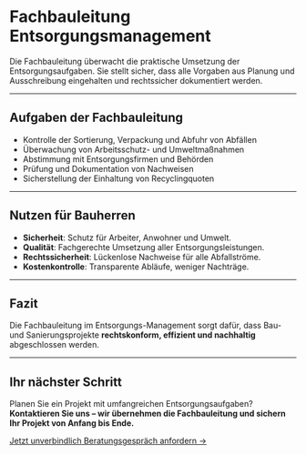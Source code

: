 # Fachbauleitung Entsorgungsmanagement

Die Fachbauleitung überwacht die praktische Umsetzung der Entsorgungsaufgaben. Sie stellt sicher, dass alle Vorgaben aus Planung und Ausschreibung eingehalten und rechtssicher dokumentiert werden.  

---

## Aufgaben der Fachbauleitung

- Kontrolle der Sortierung, Verpackung und Abfuhr von Abfällen  
- Überwachung von Arbeitsschutz- und Umweltmaßnahmen  
- Abstimmung mit Entsorgungsfirmen und Behörden  
- Prüfung und Dokumentation von Nachweisen  
- Sicherstellung der Einhaltung von Recyclingquoten  

---

## Nutzen für Bauherren

- **Sicherheit**: Schutz für Arbeiter, Anwohner und Umwelt.  
- **Qualität**: Fachgerechte Umsetzung aller Entsorgungsleistungen.  
- **Rechtssicherheit**: Lückenlose Nachweise für alle Abfallströme.  
- **Kostenkontrolle**: Transparente Abläufe, weniger Nachträge.  

---

## Fazit

Die Fachbauleitung im Entsorgungs-Management sorgt dafür, dass Bau- und Sanierungsprojekte **rechtskonform, effizient und nachhaltig** abgeschlossen werden.  

---

## Ihr nächster Schritt

Planen Sie ein Projekt mit umfangreichen Entsorgungsaufgaben?  
**Kontaktieren Sie uns – wir übernehmen die Fachbauleitung und sichern Ihr Projekt von Anfang bis Ende.**  

[Jetzt unverbindlich Beratungsgespräch anfordern →](#)
